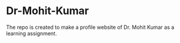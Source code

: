 # Dr-Mohit-Kumar
The repo is created to make a profile website of Dr. Mohit Kumar as a learning assignment.
